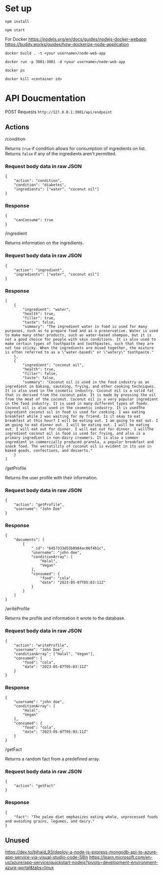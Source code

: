 # Set up
```
npm install

npm start
```

For Docker
https://nodejs.org/en/docs/guides/nodejs-docker-webapp
https://buddy.works/guides/how-dockerize-node-application
```
docker build . -t <your username>/node-web-app

docker run -p 3001:3001 -d <your username>/node-web-app
```

```
docker ps

docker kill <container id>
```

# API Doucmentation
POST Requests
`http://127.0.0.1:3001/api/endpoint`

## Actions
/condition

Returns `true` if condition allows for consumption of ingredients on list.
Returns `false` if any of the ingredients aren't permitted.

### Request body data in raw JSON
```
{
    "action": "condition",
    "condition": "diabetes",
    "ingredients": ["water", "coconut oil"]
}
```

### Response
```
{
    "canConsume": true
}
```

/ingredient

Returns information on the ingredients.
### Request body data in raw JSON
```
{
    "action": "ingredient",
    "ingredients": ["water", "coconut oil"]
}
```

### Response
```
[
    {
        "ingredient": "water",
        "health": true,
        "filler": true,
        "taste": false,
        "summary": "The ingredient water in food is used for many purposes, such as to prepare food and as a preservative. Water is used to make many other products, such as water-based shampoo, but it is not a good choice for people with skin conditions. It is also used to make certain types of toothpaste and toothpastes, such that they are not too sticky. When the ingredients are mixed together, the mixture is often referred to as a \"water-based\" or \"watery\" toothpaste."
    },
    {
        "ingredient": "coconut oil",
        "health": true,
        "filler": false,
        "taste": false,
        "summary": "Coconut oil is used in the food industry as an ingredient in baking, sautéing, frying, and other cooking techniques. It is also used in the cosmetic industry. Coconut oil is a solid fat that is derived from the coconut palm. It is made by pressing the oil from the meat of the coconut. Coconut oil is a very popular ingredient in the food industry. It is used in many different types of foods. Coconut oil is also used in the cosmetic industry. It is usedThe ingredient coconut oil in food is used for cooking. I was eating breakfast while I was waiting for my friend. Is it okay to eat breakfast at this hour? I will be eating out. I am going to eat out. I am going to eat dinner out. I will be eating out. I will be eating out. I will eat out for dinner. I will eat out for dinner. I willThe ingredient coconut oil in food is used for frying, and also is a primary ingredient in non-dairy creamers. It is also a common ingredient in commercially produced granola, a popular breakfast and snack food. The versatility of coconut oil is evident in its use in baked goods, confections, and desserts."
    }
]
```

/getProfile

Returns the user profile with their information.
### Request body data in raw JSON
```
{
    "action": "getProfile",
    "username": "John Doe"
}
```

### Response
```
{
    "documents": [
        {
            "_id": "6457333d53b8984ac06f4b1c",
            "username": "john doe",
            "conditionArray": [
                "Halal",
                "Vegan"
            ],
            "consumed": {
                "food": "cola",
                "date": "2023-05-07T05:03:11Z"
            }
        }
    ]
}
```

/writeProfile

Returns the profile and information it wrote to the database.
### Request body data in raw JSON
```
{
    "action": "writeProfile",
    "username": "John Doe",
    "conditionArray": ["Halal", "Vegan"],
    "consumed": {
        "food": "cola",
        "date": "2023-05-07T05:03:11Z"
    }
}
```

### Response
```
{
    "username": "john doe",
    "conditionArray": [
        "Halal",
        "Vegan"
    ],
    "consumed": {
        "food": "cola",
        "date": "2023-05-07T05:03:11Z"
    }
}
```

/getFact

Returns a random fact from a predefined array.
### Request body data in raw JSON
```
{
    "action": "getFact"
}
```

### Response
```
{
    "fact": "The paleo diet emphasizes eating whole, unprocessed foods and avoiding grains, legumes, and dairy."
}
```

## Unused
https://dev.to/bjhaid_93/deploy-a-node-js-express-mongodb-api-to-azure-app-service-via-visual-studio-code-58ln
https://learn.microsoft.com/en-us/azure/app-service/quickstart-nodejs?pivots=development-environment-azure-portal&tabs=linux
